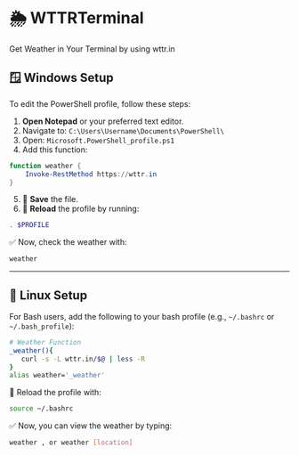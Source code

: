 # 🌦️ WTTRTerminal
Get Weather in Your Terminal by using wttr.in

## 🪟 Windows Setup
To edit the PowerShell profile, follow these steps:

1.  **Open Notepad** or your preferred text editor.
2.  Navigate to: `C:\Users\Username\Documents\PowerShell\`
3.  Open: `Microsoft.PowerShell_profile.ps1`
4.  Add this function:

```powershell
function weather {
    Invoke-RestMethod https://wttr.in
}
```

5. 💾 **Save** the file.
6. 🔄 **Reload** the profile by running:

```powershell
. $PROFILE
```

✅ Now, check the weather with:
```powershell
weather
```

---
## 🐧 Linux Setup
For Bash users, add the following to your bash profile (e.g., `~/.bashrc` or `~/.bash_profile`):

```bash
# Weather Function
_weather(){
   curl -s -L wttr.in/$@ | less -R
}
alias weather='_weather'
```

💾 Reload the profile with:
```bash
source ~/.bashrc
```

✅ Now, you can view the weather by typing:
```bash
weather , or weather [location]
```



